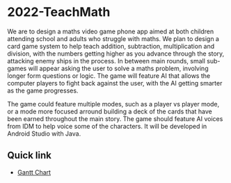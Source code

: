 # 2022-TeachMath

We are to design a maths video game phone app aimed at both children attending school and adults who 
struggle with maths. We plan to design a card game system to help teach addition, subtraction, 
multiplication and division, with the numbers getting higher as you advance through the story, 
attacking enemy ships in the process. In between main rounds, small sub-games will appear
asking the user to solve a maths problem, involving longer form questions or logic. The game will feature
AI that allows the computer players to fight back against the user, with the AI getting smarter as the game
progresses.

The game could feature multiple modes, such as a player vs player mode, or a mode more focused arround building
a deck of the cards that have been earned throughout the main story. The game should feature AI voices from
IDM to help voice some of the characters. It will be developed in Android Studio with Java.

## Quick link
* [Gantt Chart](https://uob-my.sharepoint.com/:x:/g/personal/tm21064_bristol_ac_uk/Eawx_-tD16lDkWZellTm-EgBApA7P2yy6c2a8kqFwhnR7g)
